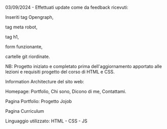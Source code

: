 03/09/2024 - Effettuati update come da feedback ricevuti:

Inseriti tag Opengraph, 

tag meta robot, 

tag h1, 

form funzionante, 

cartelle git riordinate.

NB: Progetto iniziato e completato prima dell'aggiornamento apportato alle lezioni e requisiti progetto del corso di HTML e CSS.

Information Architecture del sito web:

Homepage: 
Portfolio,
Chi sono,
Dicono di me,
Contattami. 

Pagina Portfolio: 
Progetto Jojob

Pagina Curriculum

Linguaggio utilizzato: HTML - CSS - JS
